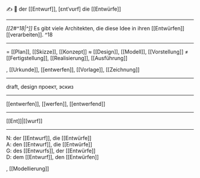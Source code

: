 ✍️ 🔵 der [[Entwurf]], [ɛntˈvʊrf]
die [[Entwürfe]]

---
*[[2#^18|^]]* Es gibt viele Architekten, die diese Idee in ihren [[Entwürfen]] [[verarbeiten]]. ^18

---
= [[Plan]], [[Skizze]], [[Konzept]]
≈ [[Design]], [[Modell]], [[Vorstellung]]
≠ [[Fertigstellung]], [[Realisierung]], [[Ausführung]]

, [[Urkunde]], [[entwerfen]], [[Vorlage]], [[Zeichnung]]

---
draft, design
проект, эскиз

---
[[entwerfen]], [[werfen]], [[entwerfend]]

---
[[Ent]]|[[wurf]]


---
N: der [[Entwurf]], die [[Entwürfe]]  
A: den [[Entwurf]], die [[Entwürfe]]  
G: des [[Entwurfs]], der [[Entwürfe]]  
D: dem [[Entwurf]], den [[Entwürfen]]

, [[Modellierung]]